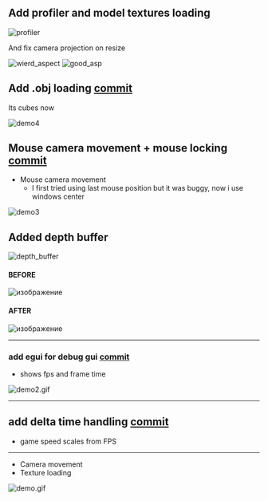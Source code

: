 
## Add profiler and model textures loading 

![profiler](https://github.com/user-attachments/assets/79c0be88-ec9a-4d84-89c1-2737fdf00385)

And fix camera projection on resize

![wierd_aspect](https://github.com/user-attachments/assets/b83eca3b-c4f5-4e5f-9524-8c47d014421e)
![good_asp](https://github.com/user-attachments/assets/af67388e-021e-4624-8cf3-4c9e76ef507a)

## Add .obj loading [commit](8a3f0776d25fe73734342d3cdae316ae6f6c59be)

Its cubes now

![demo4](https://github.com/user-attachments/assets/8837a015-574b-4d7b-a9c2-3ab1dddecf93)



## Mouse camera movement + mouse locking [commit](797d7fa5ed5d601ad9471e5935bb8039f8258f11)
* Mouse camera movement
  * I first tried using last mouse position but it was buggy, now i use windows center

![demo3](https://github.com/user-attachments/assets/0ca52e02-21b9-425f-8121-b94c7c0b3e24)

## Added depth buffer

![depth_buffer](https://github.com/user-attachments/assets/7df1207d-c225-4a15-a7dd-dc7dd1cb2ec7)

#### BEFORE
![изображение](https://github.com/user-attachments/assets/14a772d0-deb5-4f3d-9b25-63a509ee0dbe)
#### AFTER
![изображение](https://github.com/user-attachments/assets/c46e2ccb-e673-4d6f-b292-10a3a920ca1f)

---
### add egui for debug gui [commit](797d7fa5ed5d601ad9471e5935bb8039f8258f11)
* shows fps and frame time

![demo2.gif](https://github.com/user-attachments/assets/a925d228-7269-4efd-b6bf-eafb60f32860)

---
## add delta time handling [commit](4b2d5fad01e2189a372d17d4c886935b4e7dc549)
* game speed scales from FPS
---

* Camera movement
* Texture loading

![demo.gif](https://github.com/user-attachments/assets/468806be-849a-4281-aa1a-53f71bda3967)

